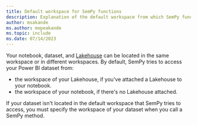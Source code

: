 ```yaml
---
title: Default workspace for SemPy functions
description: Explanation of the default workspace from which SemPy functions read Power BI datasets
author: msakande
ms.author: mopeakande
ms.topic: include
ms.date: 07/14/2023
---
```


Your notebook, dataset, and [Lakehouse](/fabric/data-engineering/lakehouse-overview) can be located in the same workspace or in different workspaces. By default, SemPy tries to access your Power BI dataset from:

- the workspace of your Lakehouse, if you've attached a Lakehouse to your notebook.
- the workspace of your notebook, if there's no Lakehouse attached.

If your dataset isn't located in the default workspace that SemPy tries to access, you must specify the workspace of your dataset when you call a SemPy method.
